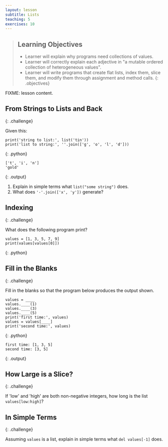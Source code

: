 ```yaml
---
layout: lesson
subtitle: Lists
teaching: 5
exercises: 10
---
```

> ## Learning Objectives
>
> * Learner will explain why programs need collections of values.
> * Learner will correctly explain each adjective in
>   "a mutable ordered collection of heterogeneous values".
> * Learner will write programs that create flat lists,
>   index them,
>   slice them,
>   and modify them through assignment and method calls.
{: .objectives}

FIXME: lesson content.

## From Strings to Lists and Back
{: .challenge}

Given this:

~~~
print('string to list:', list('tin'))
print('list to string:', ''.join(['g', 'o', 'l', 'd']))
~~~
{: .python}

~~~
['t', 'i', 'n']
'gold'
~~~
{: .output}

1. Explain in simple terms what `list("some string")` does.
2. What does `'-'.join(['x', 'y'])` generate?

## Indexing
{: .challenge}

What does the following program print?

~~~
values = [1, 3, 5, 7, 9]
print(values[values[0]])
~~~
{: .python}

## Fill in the Blanks
{: .challenge}

Fill in the blanks so that the program below produces the output shown.

~~~
values = ____
values.____(1)
values.____(3)
values.____(5)
print('first time:', values)
values = values[____]
print('second time:', values)
~~~
{: .python}

~~~
first time: [1, 3, 5]
second time: [3, 5]
~~~
{: .output}

## How Large is a Slice?
{: .challenge}

If 'low' and 'high' are both non-negative integers,
how long is the list `values[low:high]`?

## In Simple Terms
{: .challenge}

Assuming `values` is a list,
explain in simple terms what `del values[-1]` does.
